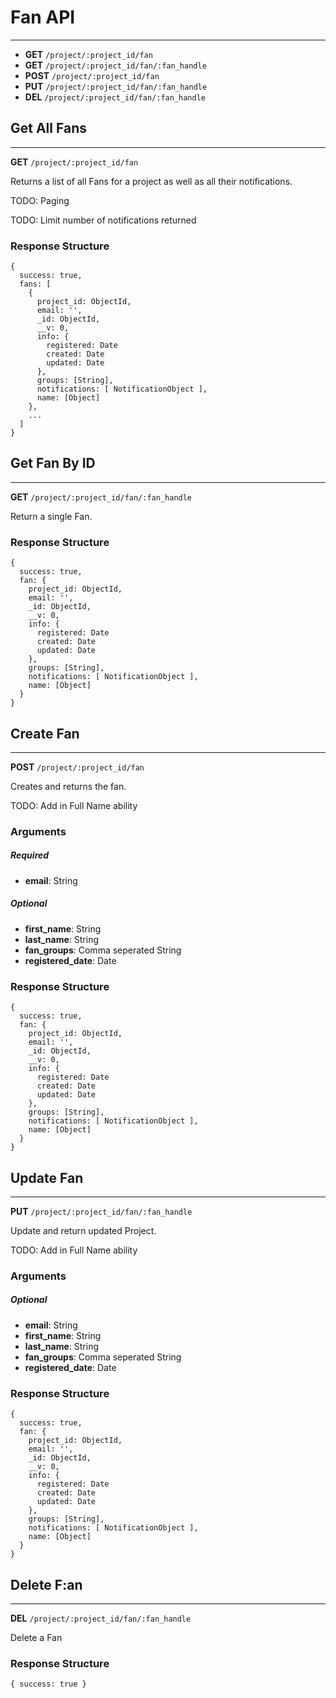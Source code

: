# Fan API
-------

- **GET** `/project/:project_id/fan`
- **GET** `/project/:project_id/fan/:fan_handle`
- **POST** `/project/:project_id/fan`
- **PUT** `/project/:project_id/fan/:fan_handle`
- **DEL** `/project/:project_id/fan/:fan_handle`

## Get All Fans
-------

**GET** `/project/:project_id/fan`

Returns a list of all Fans for a project as well as all their notifications.

TODO: Paging

TODO: Limit number of notifications returned

### Response Structure

```
{
  success: true,
  fans: [
    {
      project_id: ObjectId,
      email: '',
      _id: ObjectId,
      __v: 0,
      info: {
        registered: Date
        created: Date
        updated: Date
      },
      groups: [String],
      notifications: [ NotificationObject ],
      name: [Object] 
    },
    ...
  ]
}
```

## Get Fan By ID
-------

**GET** `/project/:project_id/fan/:fan_handle`

Return a single Fan.

### Response Structure

```
{
  success: true,
  fan: {
    project_id: ObjectId,
    email: '',
    _id: ObjectId,
    __v: 0,
    info: {
      registered: Date
      created: Date
      updated: Date
    },
    groups: [String],
    notifications: [ NotificationObject ],
    name: [Object] 
  }
}
```

## Create Fan
-------

**POST** `/project/:project_id/fan`

Creates and returns the fan.

TODO: Add in Full Name ability

### Arguments
##### Required
- **email**: String

##### Optional
- **first_name**: String
- **last_name**: String
- **fan_groups**: Comma seperated String
- **registered_date**: Date

### Response Structure

```
{
  success: true,
  fan: {
    project_id: ObjectId,
    email: '',
    _id: ObjectId,
    __v: 0,
    info: {
      registered: Date
      created: Date
      updated: Date
    },
    groups: [String],
    notifications: [ NotificationObject ],
    name: [Object] 
  }
}
```

## Update Fan
-------

**PUT** `/project/:project_id/fan/:fan_handle`

Update and return updated Project.

TODO: Add in Full Name ability

### Arguments
##### Optional
- **email**: String
- **first_name**: String
- **last_name**: String
- **fan_groups**: Comma seperated String
- **registered_date**: Date

### Response Structure

```
{
  success: true,
  fan: {
    project_id: ObjectId,
    email: '',
    _id: ObjectId,
    __v: 0,
    info: {
      registered: Date
      created: Date
      updated: Date
    },
    groups: [String],
    notifications: [ NotificationObject ],
    name: [Object] 
  }
}
```

## Delete F:an
-------

**DEL** `/project/:project_id/fan/:fan_handle`

Delete a Fan

### Response Structure

```
{ success: true }
```

